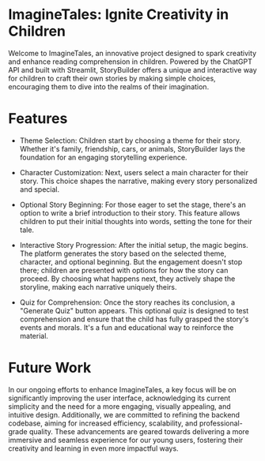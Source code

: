 # ImagineTales: Ignite Creativity in Children
Welcome to ImagineTales, an innovative project designed to spark creativity and enhance reading comprehension in children. Powered by the ChatGPT API and built with Streamlit, StoryBuilder offers a unique and interactive way for children to craft their own stories by making simple choices, encouraging them to dive into the realms of their imagination.

# Features

- Theme Selection: Children start by choosing a theme for their story. Whether it's family, friendship, cars, or animals, StoryBuilder lays the foundation for an engaging storytelling experience.

- Character Customization: Next, users select a main character for their story. This choice shapes the narrative, making every story personalized and special.

- Optional Story Beginning: For those eager to set the stage, there's an option to write a brief introduction to their story. This feature allows children to put their initial thoughts into words, setting the tone for their tale.

- Interactive Story Progression: After the initial setup, the magic begins. The platform generates the story based on the selected theme, character, and optional beginning. But the engagement doesn't stop there; children are presented with options for how the story can proceed. By choosing what happens next, they actively shape the storyline, making each narrative uniquely theirs.

- Quiz for Comprehension: Once the story reaches its conclusion, a "Generate Quiz" button appears. This optional quiz is designed to test comprehension and ensure that the child has fully grasped the story's events and morals. It's a fun and educational way to reinforce the material.


# Future Work
In our ongoing efforts to enhance ImagineTales, a key focus will be on significantly improving the user interface, acknowledging its current simplicity and the need for a more engaging, visually appealing, and intuitive design. Additionally, we are committed to refining the backend codebase, aiming for increased efficiency, scalability, and professional-grade quality. These advancements are geared towards delivering a more immersive and seamless experience for our young users, fostering their creativity and learning in even more impactful ways.
